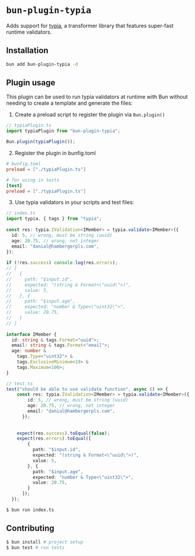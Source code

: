 # `bun-plugin-typia`

Adds support for [typia](https://github.com/samchon/typia), a transformer library that features super-fast runtime validators.

## Installation

```sh
bun add bun-plugin-typia -d
```

## Plugin usage

This plugin can be used to run typia validators at runtime with Bun without needing to create a template and generate the files:

1. Create a preload script to register the plugin via `Bun.plugin()`

```ts
// typiaPlugin.ts
import typiaPlugin from "bun-plugin-typia";

Bun.plugin(typiaPlugin());
```

2. Register the plugin in bunfig.toml
```toml
# bunfig.toml
preload = ["./typiaPlugin.ts"]

# for using in tests
[test]
preload = ["./typiaPlugin.ts"]
```

3. Use typia validators in your scripts and test files:
```ts
// index.ts
import typia, { tags } from "typia";
 
const res: typia.IValidation<IMember> = typia.validate<IMember>({
  id: 5, // wrong, must be string (uuid)
  age: 20.75, // wrong, not integer
  email: "danial@hambergerpls.com",
});
 
if (!res.success) console.log(res.errors);
// [
//   {
//     path: "$input.id",
//     expected: "(string & Format<\"uuid\">)",
//     value: 5,
//   }, {
//     path: "$input.age",
//     expected: "number & Type<\"uint32\">",
//     value: 20.75,
//   }
// ]
 
interface IMember {
  id: string & tags.Format<"uuid">;
  email: string & tags.Format<"email">;
  age: number &
    tags.Type<"uint32"> &
    tags.ExclusiveMinimum<19> &
    tags.Maximum<100>;
}

// test.ts
test("should be able to use validate function", async () => {
    const res: typia.IValidation<IMember> = typia.validate<IMember>({
        id: 5, // wrong, must be string (uuid)
        age: 20.75, // wrong, not integer
        email: "danial@hambergerpls.com",
      });
    
    
    expect(res.success).toEqual(false);
    expect(res.errors).toEqual([
        {
          path: "$input.id",
          expected: "(string & Format<\"uuid\">)",
          value: 5,
        }, {
          path: "$input.age",
          expected: "number & Type<\"uint32\">",
          value: 20.75,
        }
      ]);
  });

```

```bash
$ bun run index.ts
```

## Contributing

```bash
$ bun install # project setup
$ bun test # run tests
```